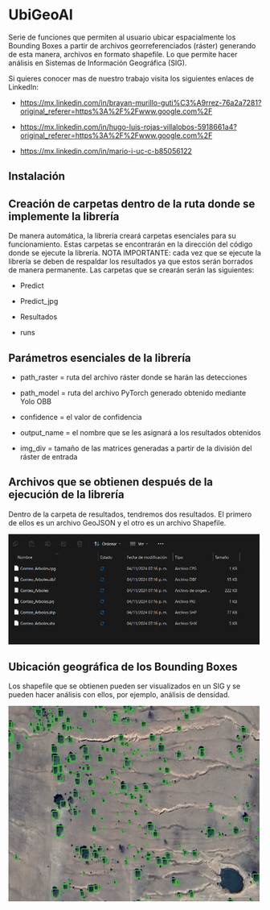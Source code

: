 # UbiGeoAI


Serie de funciones que permiten al usuario ubicar espacialmente los Bounding Boxes a partir de archivos georreferenciados (ráster) generando de esta manera, archivos en formato shapefile. Lo que permite hacer análisis en Sistemas de Información Geográfica (SIG).

Si quieres conocer mas de nuestro trabajo visita los siguientes enlaces de LinkedIn:

- https://mx.linkedin.com/in/brayan-murillo-guti%C3%A9rrez-76a2a7281?original_referer=https%3A%2F%2Fwww.google.com%2F

- https://mx.linkedin.com/in/hugo-luis-rojas-villalobos-5918661a4?original_referer=https%3A%2F%2Fwww.google.com%2F

- https://mx.linkedin.com/in/mario-i-uc-c-b85056122

## Instalación

## Creación de carpetas dentro de la ruta donde se implemente la librería  

De manera automática, la librería creará carpetas esenciales para su funcionamiento. Estas carpetas se encontrarán en la dirección del código donde se ejecute la librería. NOTA IMPORTANTE: cada vez que se ejecute la librería se deben de respaldar los resultados ya que estos serán borrados de manera permanente. Las carpetas que se crearán serán las siguientes:

- Predict

- Predict_jpg

- Resultados

- runs  

## Parámetros esenciales de la librería  

- path_raster = ruta del archivo ráster donde se harán las detecciones    

- path_model = ruta del archivo PyTorch generado obtenido mediante Yolo OBB 

- confidence = el valor de confidencia

- output_name = el nombre que se les asignará a los resultados obtenidos

- img_div = tamaño de las matrices generadas a partir de la división del ráster de entrada

## Archivos que se obtienen después de la ejecución de la librería 

Dentro de la carpeta de resultados, tendremos dos resultados. El primero de ellos es un archivo GeoJSON y el otro es un archivo Shapefile.

<img src="Figuras/Resultados 1.png?raw=true" alt="Ejemplo de salida" style="max-width: 500px;">

## Ubicación geográfica de los Bounding Boxes

Los shapefile que se obtienen pueden ser visualizados en un SIG y se pueden hacer análisis con ellos, por ejemplo, análisis de densidad.

<img src="Figuras/Resultados2.png?raw=true" alt="Ejemplo de salida" style="max-width: 500px;">


